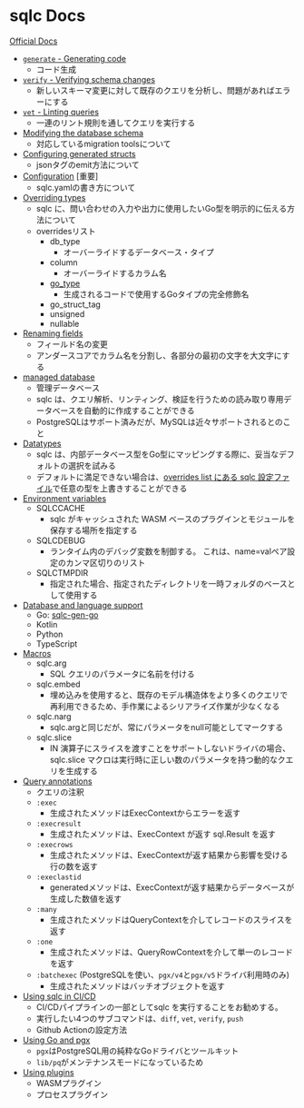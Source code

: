 # sqlc Docs

[Official Docs](https://docs.sqlc.dev/en/stable/index.html)

- [`generate` - Generating code](https://docs.sqlc.dev/en/stable/howto/generate.html)
  - コード生成
- [`verify` - Verifying schema changes](https://docs.sqlc.dev/en/stable/howto/verify.html)
  - 新しいスキーマ変更に対して既存のクエリを分析し、問題があればエラーにする
- [`vet` - Linting queries](https://docs.sqlc.dev/en/stable/howto/vet.html)
  - 一連のリント規則を通してクエリを実行する
- [Modifying the database schema](https://docs.sqlc.dev/en/stable/howto/ddl.html)
  - 対応しているmigration toolsについて
- [Configuring generated structs](https://docs.sqlc.dev/en/stable/howto/structs.html)
  - jsonタグのemit方法について
- [Configuration](https://docs.sqlc.dev/en/stable/reference/config.html) [重要]
  - sqlc.yamlの書き方について
- [Overriding types](https://docs.sqlc.dev/en/stable/howto/overrides.html)
  - sqlc に、問い合わせの入力や出力に使用したいGo型を明示的に伝える方法について
  - overridesリスト
    - db_type
      - オーバーライドするデータベース・タイプ
    - column
      - オーバーライドするカラム名
    - [go_type](https://docs.sqlc.dev/en/stable/howto/overrides.html#the-go-type-map)
      - 生成されるコードで使用するGoタイプの完全修飾名
    - go_struct_tag
    - unsigned
    - nullable
- [Renaming fields](https://docs.sqlc.dev/en/stable/howto/rename.html)
  - フィールド名の変更
  - アンダースコアでカラム名を分割し、各部分の最初の文字を大文字にする
- [managed database](https://docs.sqlc.dev/en/stable/howto/managed-databases.html)
  - 管理データベース
  - sqlc は、クエリ解析、リンティング、検証を行うための読み取り専用データベースを自動的に作成することができる
  - PostgreSQLはサポート済みだが、MySQLは近々サポートされるとのこと
- [Datatypes](https://docs.sqlc.dev/en/stable/reference/datatypes.html)
  - sqlc は、内部データベース型をGo型にマッピングする際に、妥当なデフォルトの選択を試みる
  - デフォルトに満足できない場合は、[overrides list にある sqlc 設定ファイル](https://docs.sqlc.dev/en/stable/reference/config.html#overrides)で任意の型を上書きすることができる
- [Environment variables](https://docs.sqlc.dev/en/stable/reference/environment-variables.html)
  - SQLCCACHE
    - sqlc がキャッシュされた WASM ベースのプラグインとモジュールを保存する場所を指定する
  - SQLCDEBUG
    - ランタイム内のデバッグ変数を制御する。 これは、name=valペア設定のカンマ区切りのリスト
  - SQLCTMPDIR
    - 指定された場合、指定されたディレクトリを一時フォルダのベースとして使用する
- [Database and language support](https://docs.sqlc.dev/en/stable/reference/language-support.html)
  - Go: [sqlc-gen-go](https://github.com/sqlc-dev/sqlc-gen-go)
  - Kotlin
  - Python
  - TypeScript
- [Macros](https://docs.sqlc.dev/en/stable/reference/macros.html)
  - sqlc.arg
    - SQL クエリのパラメータに名前を付ける
  - sqlc.embed
    - 埋め込みを使用すると、既存のモデル構造体をより多くのクエリで再利用できるため、手作業によるシリアライズ作業が少なくなる
  - sqlc.narg
    - sqlc.argと同じだが、常にパラメータをnull可能としてマークする
  - sqlc.slice
    - IN 演算子にスライスを渡すことをサポートしないドライバの場合、sqlc.slice マクロは実行時に正しい数のパラメータを持つ動的なクエリを生成する
- [Query annotations](https://docs.sqlc.dev/en/stable/reference/query-annotations.html)
  - クエリの注釈
  - `:exec`
    - 生成されたメソッドはExecContextからエラーを返す
  - `:execresult`
    - 生成されたメソッドは、ExecContext が返す sql.Result を返す
  - `:execrows`
    - 生成されたメソッドは、ExecContextが返す結果から影響を受ける行の数を返す
  - `:execlastid`
    - generatedメソッドは、ExecContextが返す結果からデータベースが生成した数値を返す
  - `:many`
    - 生成されたメソッドはQueryContextを介してレコードのスライスを返す
  - `:one`
    - 生成されたメソッドは、QueryRowContextを介して単一のレコードを返す
  - `:batchexec` (PostgreSQLを使い、`pgx/v4`と`pgx/v5`ドライバ利用時のみ)
    - 生成されたメソッドはバッチオブジェクトを返す
- [Using sqlc in CI/CD](https://docs.sqlc.dev/en/stable/howto/ci-cd.html)
  - CI/CDパイプラインの一部としてsqlc を実行することをお勧めする。
  - 実行したい4つのサブコマンドは、`diff`, `vet`, `verify`, `push`
  - Github Actionの設定方法
- [Using Go and pgx](https://docs.sqlc.dev/en/stable/guides/using-go-and-pgx.html)
  - `pgx`はPostgreSQL用の純粋なGoドライバとツールキット
  - `lib/pq`がメンテナンスモードになっているため
- [Using plugins](https://docs.sqlc.dev/en/stable/guides/plugins.html)
  - WASMプラグイン
  - プロセスプラグイン
